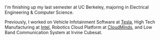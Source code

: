I'm finishing up my last semester at UC Berkeley, majoring in Electrical Engineering & Computer Science.

Previously, I worked on Vehicle Infotainment Software at [Tesla](https://www.tesla.com/), High Tech Manufacturing at [Intel](https://www.intel.com/), Robotics Cloud Platform at [CloudMinds](https://www.linkedin.com/company/cloudminds-technologies/), and Low Band Communication System at Irvine Cubesat.

